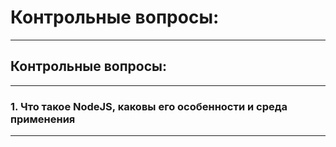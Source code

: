 # Контрольные вопросы: 
***
## Контрольные вопросы: 
***
### 1.	Что такое NodeJS, каковы его особенности и среда применения
***
